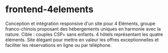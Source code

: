 # frontend-4elements
Conception et intégration responsive d'un site pour 4 Eléments, groupe franco-chinois proposant des hébergements uniques en harmonie avec la nature. Cible : couples CSP+ sans enfants. 4 hôtels représentant les quatre éléments. Site élégant pour mettre en valeur les offres exceptionnelles et faciliter les réservations en ligne ou par téléphone.
